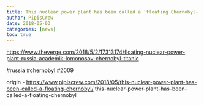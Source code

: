 ```yaml
---
title: This nuclear power plant has been called a ‘floating Chernobyl-
author: PipisCrew
date: 2018-05-03
categories: [news]
toc: true
---
```


https://www.theverge.com/2018/5/2/17313174/floating-nuclear-power-plant-russia-academik-lomonosov-chernobyl-titanic

#russia #chernobyl #2009

origin - https://www.pipiscrew.com/2018/05/this-nuclear-power-plant-has-been-called-a-floating-chernobyl/ this-nuclear-power-plant-has-been-called-a-floating-chernobyl